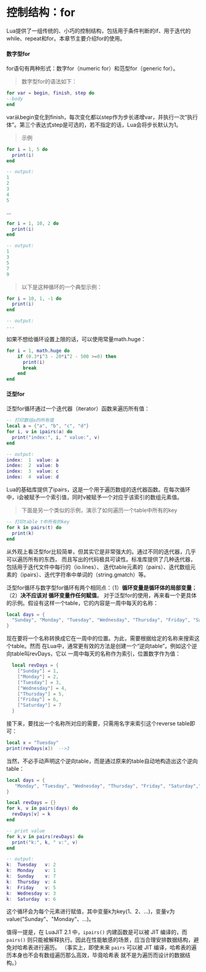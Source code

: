 # 控制结构：for

Lua提供了一组传统的、小巧的控制结构，包括用于条件判断的if、用于迭代的while、repeat和for。本章节主要介绍for的使用。

#### 数字型for

for语句有两种形式：数字for（numeric for）和范型for（generic for）。

> 数字型for的语法如下：

```lua
for var = begin, finish, step do
--body
end
```

var从begin变化到finish，每次变化都以step作为步长递增var，并执行一次“执行体”。第三个表达式step是可选的，若不指定的话，Lua会将步长默认为1。

> 示例

```lua
for i = 1, 5 do
  print(i)
end

-- output:
1
2
3
4
5
```

...

```lua
for i = 1, 10, 2 do
  print(i)
end

-- output:
1
3
5
7
9
```

> 以下是这种循环的一个典型示例：

```lua
for i = 10, 1, -1 do
  print(i)
end

-- output:
...
```

如果不想给循环设置上限的话，可以使用常量math.huge：

```lua
for i = 1, math.huge do
    if (0.3*i^3 - 20*i^2 - 500 >=0) then
      print(i)
      break
    end
end
```

#### 泛型for

泛型for循环通过一个迭代器（iterator）函数来遍历所有值：

```lua
-- 打印数组a的所有值
local a = {"a", "b", "c", "d"}
for i, v in ipairs(a) do
  print("index:", i, " value:", v)
end

-- output:
index:  1  value: a
index:  2  value: b
index:  3  value: c
index:  4  value: d
```

Lua的基础库提供了ipairs，这是一个用于遍历数组的迭代器函数。在每次循环中，i会被赋予一个索引值，同时v被赋予一个对应于该索引的数组元素值。

> 下面是另一个类似的示例，演示了如何遍历一个table中所有的key

```lua
-- 打印table t中所有的key
for k in pairs(t) do
  print(k)
end
```

从外观上看泛型for比较简单，但其实它是非常强大的。通过不同的迭代器，几乎可以遍历所有的东西，
而且写出的代码极具可读性。标准库提供了几种迭代器，包括用于迭代文件中每行的（io.lines）、
迭代table元素的（pairs）、迭代数组元素的（ipairs）、迭代字符串中单词的（string.gmatch）等。

泛型for循环与数字型for循环有两个相同点：（1）**循环变量是循环体的局部变量**；（2）**决不应该对
循环变量作任何赋值**。
对于泛型for的使用，再来看一个更具体的示例。假设有这样一个table，它的内容是一周中每天的名称：

```lua
local days = {
  "Sunday", "Monday", "Tuesday", "Wednesday", "Thursday", "Friday", "Saturday"
}
```

现在要将一个名称转换成它在一周中的位置。为此，需要根据给定的名称来搜索这个table。然而
在Lua中，通常更有效的方法是创建一个“逆向table”。例如这个逆向table叫revDays，它以
一周中每天的名称作为索引，位置数字作为值：

```lua
  local revDays = {
    ["Sunday"] = 1,
    ["Monday"] = 2,
    ["Tuesday"] = 3,
    ["Wednesday"] = 4,
    ["Thursday"] = 5,
    ["Friday"] = 6,
    ["Saturday"] = 7
  }
```

接下来，要找出一个名称所对应的需要，只需用名字来索引这个reverse table即可：

```lua
local x = "Tuesday"
print(revDays[x])  -->3
```

当然，不必手动声明这个逆向table，而是通过原来的table自动地构造出这个逆向table：

```lua
local days = {
   "Monday", "Tuesday", "Wednesday", "Thursday", "Friday", "Saturday","Sunday"
}

local revDays = {}
for k, v in pairs(days) do
  revDays[v] = k
end

-- print value
for k,v in pairs(revDays) do
  print("k:", k, " v:", v)
end

-- output:
k:  Tuesday   v: 2
k:  Monday    v: 1
k:  Sunday    v: 7
k:  Thursday  v: 4
k:  Friday    v: 5
k:  Wednesday v: 3
k:  Saturday  v: 6
```

这个循环会为每个元素进行赋值，其中变量k为key(1、2、...)，变量v为value("Sunday"、"Monday"、...)。

值得一提是，在 LuaJIT 2.1 中，`ipairs()` 内建函数是可以被 JIT 编译的，而 `pairs()` 
则只能被解释执行。因此在性能敏感的场景，应当合理安排数据结构，避免对哈希表进行遍历。
（事实上，即使未来 `pairs` 可以被 JIT 编译，哈希表的遍历本身也不会有数组遍历那么高效，毕竟哈希表
就不是为遍历而设计的数据结构。）